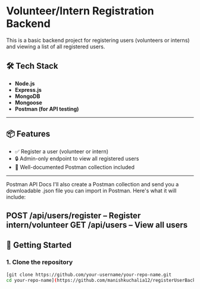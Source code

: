 # Volunteer/Intern Registration Backend

This is a basic backend project for registering users (volunteers or interns) and viewing a list of all registered users.

## 🛠️ Tech Stack

- **Node.js**
- **Express.js**
- **MongoDB**
- **Mongoose**
- **Postman (for API testing)**

---

## 📦 Features

- ✅ Register a user (volunteer or intern)
- 🔒 Admin-only endpoint to view all registered users
- 🧪 Well-documented Postman collection included

---
Postman API Docs
I'll also create a Postman collection and send you a downloadable .json file you can import in Postman. Here's what it will include:

POST /api/users/register – Register intern/volunteer
GET /api/users – View all users
----

## 🚀 Getting Started

### 1. Clone the repository

```bash
[git clone https://github.com/your-username/your-repo-name.git
cd your-repo-name](https://github.com/manishkuchalia12/registerUserBackend.git)
